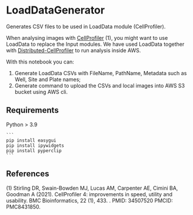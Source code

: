 # LoadDataGenerator

Generates CSV files to be used in LoadData module (CellProfiler).

When analysing images with [CellProfiler](https://github.com/CellProfiler/CellProfiler) (1), you might want to use LoadData to replace the Input modules. We have used LoadData together with [Distributed-CellProfiler](https://github.com/DistributedScience/Distributed-CellProfiler) to run analysis inside AWS. 

With this notebook you can:

1. Generate LoadData CSVs with FileName, PathName, Metadata such as Well, Site and Plate names;
2. Generate command to upload the CSVs and local images into AWS S3 bucket using AWS cli.

## Requirements

Python > 3.9

    ```
    pip install easygui
    pip install ipywidgets
    pip install pyperclip
    ```

## References
(1) Stirling DR, Swain-Bowden MJ, Lucas AM, Carpenter AE, Cimini BA, Goodman A (2021). CellProfiler 4: improvements in speed, utility and usability. BMC Bioinformatics, 22 (1), 433. . PMID: 34507520 PMCID: PMC8431850.